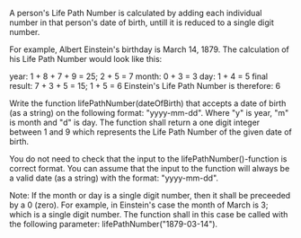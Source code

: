 A person's Life Path Number is calculated by adding each individual number in that person's date of birth, untill it is reduced to a single digit number.

For example, Albert Einstein's birthday is March 14, 1879. The calculation of his Life Path Number would look like this:

year: 1 + 8 + 7 + 9 = 25; 2 + 5 = 7
month: 0 + 3 = 3
day: 1 + 4 = 5
final result: 7 + 3 + 5 = 15; 1 + 5 = 6
Einstein's Life Path Number is therefore: 6

Write the function lifePathNumber(dateOfBirth) that accepts a date of birth (as a string) on the following format: "yyyy-mm-dd". Where "y" is year, "m" is month and "d" is day. The function shall return a one digit integer between 1 and 9 which represents the Life Path Number of the given date of birth.

You do not need to check that the input to the lifePathNumber()-function is correct format. You can assume that the input to the function will always be a valid date (as a string) with the format: "yyyy-mm-dd".

Note: If the month or day is a single digit number, then it shall be preceeded by a 0 (zero). For example, in Einstein's case the month of March is 3; which is a single digit number. The function shall in this case be called with the following parameter: lifePathNumber("1879-03-14").